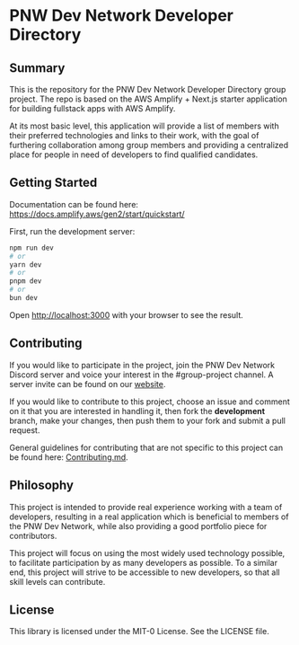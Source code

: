 # PNW Dev Network Developer Directory 

## Summary
This is the repository for the PNW Dev Network Developer Directory group project. The repo is based on the AWS Amplify + Next.js starter application for building fullstack apps with AWS Amplify. 

At its most basic level, this application will provide a list of members with their preferred technologies and links to their work, with the goal of furthering collaboration among group members and providing a centralized place for people in need of developers to find qualified candidates.

## Getting Started
Documentation can be found here: https://docs.amplify.aws/gen2/start/quickstart/ 

First, run the development server:

```bash
npm run dev
# or
yarn dev
# or
pnpm dev
# or
bun dev
```

Open [http://localhost:3000](http://localhost:3000) with your browser to see the result.

## Contributing
If you would like to participate in the project, join the PNW Dev Network Discord server and voice your interest in the #group-project channel. A server invite can be found on our [website](https://www.pnwdevnetwork.com).

If you would like to contribute to this project, choose an issue and comment on it that you are interested in handling it, then fork the **development** branch, make your changes, then push them to your fork and submit a pull request.

General guidelines for contributing that are not specific to this project can be found here: [Contributing.md](CONTRIBUTING.md#security-issue-notifications).

## Philosophy
This project is intended to provide real experience working with a team of developers, resulting in a real application which is beneficial to members of the PNW Dev Network, while also providing a good portfolio piece for contributors.

This project will focus on using the most widely used technology possible, to facilitate participation by as many developers as possible. To a similar end, this project will strive to be accessible to new developers, so that all skill levels can contribute.

## License
This library is licensed under the MIT-0 License. See the LICENSE file.
